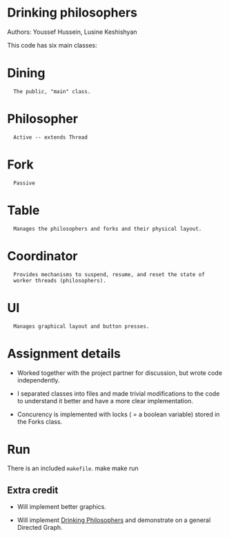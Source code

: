 # Drinking philosophers

Authors: Youssef Hussein, Lusine Keshishyan

This code has six main classes:
#  Dining
      The public, "main" class.
#  Philosopher
      Active -- extends Thread
#  Fork
      Passive
#  Table
      Manages the philosophers and forks and their physical layout.
#  Coordinator
      Provides mechanisms to suspend, resume, and reset the state of
      worker threads (philosophers).
#  UI
      Manages graphical layout and button presses.

# Assignment details

* Worked together with the project partner for discussion, but wrote code independently.

* I separated classes into files and made trivial modifications to the code to understand it better and have a more clear implementation.

* Concurency is implemented with locks ( = a boolean variable) stored in the Forks class.

# Run

There is an included `makefile`.
  make
  make run

## Extra credit

* Will implement better graphics.

* Will implement [Drinking Philosophers](https://www.cs.utexas.edu/users/misra/scannedPdf.dir/DrinkingPhil.pdf) and demonstrate on a general Directed Graph.
